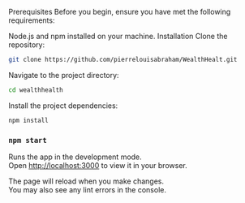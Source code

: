 Prerequisites
Before you begin, ensure you have met the following requirements:

Node.js and npm installed on your machine.
Installation
Clone the repository:
```bash
git clone https://github.com/pierrelouisabraham/WealthHealt.git
```
Navigate to the project directory:

```bash
cd wealthhealth
```
Install the project dependencies:

```bash
npm install
```

### `npm start`

Runs the app in the development mode.\
Open [http://localhost:3000](http://localhost:3000) to view it in your browser.

The page will reload when you make changes.\
You may also see any lint errors in the console.

